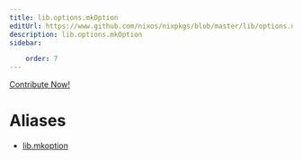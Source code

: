 ```yaml
---
title: lib.options.mkOption
editUrl: https://www.github.com/nixos/nixpkgs/blob/master/lib/options.nix#L79C5
description: lib.options.mkOption
sidebar:

    order: 7
---
```


<a href="https://www.github.com/nixos/nixpkgs/blob/master/lib/options.nix#L79C5">Contribute Now!</a>


# Aliases

- [lib.mkoption](/nix-doc-comments/reference/lib/lib-mkoption)


